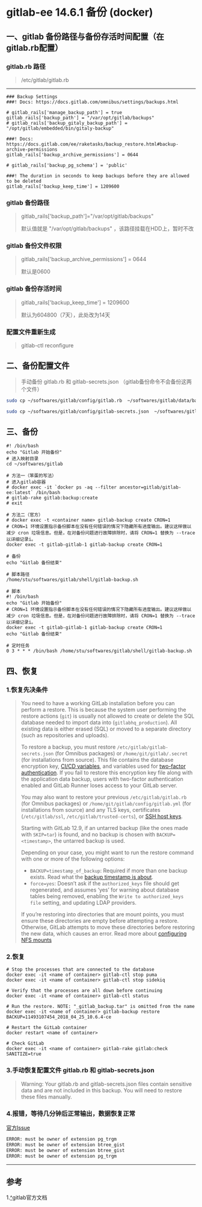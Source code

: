 # gitlab-ee 14.6.1 备份 (docker)

## 一、gitlab 备份路径与备份存活时间配置（在gitlab.rb配置）

### gitlab.rb 路径

>  /etc/gitlab/gitlab.rb
---
```shell
### Backup Settings
###! Docs: https://docs.gitlab.com/omnibus/settings/backups.html

# gitlab_rails['manage_backup_path'] = true
gitlab_rails['backup_path'] = "/var/opt/gitlab/backups"
# gitlab_rails['backup_gitaly_backup_path'] = "/opt/gitlab/embedded/bin/gitaly-backup"

###! Docs: https://docs.gitlab.com/ee/raketasks/backup_restore.html#backup-archive-permissions
gitlab_rails['backup_archive_permissions'] = 0644

# gitlab_rails['backup_pg_schema'] = 'public'

###! The duration in seconds to keep backups before they are allowed to be deleted
gitlab_rails['backup_keep_time'] = 1209600
```


### gitlab 备份路径

>gitlab_rails['backup_path']="/var/opt/gitlab/backups"
>
>默认值就是 "/var/opt/gitlab/backups" ，该路径挂载在HDD上，暂时不改

### gitlab 备份文件权限

> gitlab_rails['backup_archive_permissions'] = 0644
>
> 默认是0600


### gitlab 备份存活时间
>gitlab_rails['backup_keep_time'] = 1209600
>
>默认为604800（7天），此处改为14天

### 配置文件重新生成

> gitlab-ctl reconfigure 


## 二、备份配置文件

>手动备份 gitlab.rb 和 gitlab-secrets.json （gitlab备份命令不会备份这两个文件）
```sh
sudo cp ~/softwares/gitlab/config/gitlab.rb  ~/softwares/gitlab/data/backups/config_backups/gitlab.rb.backup

sudo cp ~/softwares/gitlab/config/gitlab-secrets.json  ~/softwares/gitlab/data/backups/config_backups/gitlab-secrets.json.backup
```

## 三、备份

```shell
#! /bin/bash
echo "Gitlab 开始备份"
# 进入映射目录
cd ~/softwares/gitlab

# 方法一（笨蛋的写法）
# 进入gitlab容器
# docker exec -it `docker ps -aq --filter ancestor=gitlab/gitlab-ee:latest` /bin/bash
# gitlab-rake gitlab:backup:create
# exit

# 方法二（官方）
# docker exec -t <container name> gitlab-backup create CRON=1
# CRON=1 环境设置指示备份脚本在没有任何错误的情况下隐藏所有进度输出。建议这样做以减少 cron 垃圾信息。但是，在对备份问题进行故障排除时，请将 CRON=1 替换为 --trace 以详细记录i。
docker exec -t gitlab-gitlab-1 gitlab-backup create CRON=1

# 备份
echo "Gitlab 备份结束"
```
``` shell
# 脚本路径
/home/stu/softwares/gitlab/shell/gitlab-backup.sh

# 脚本
#! /bin/bash
echo "Gitlab 开始备份"
# CRON=1 环境设置指示备份脚本在没有任何错误的情况下隐藏所有进度输出。建议这样做以减少 cron 垃圾信息。但是，在对备份问题进行故障排除时，请将 CRON=1 替换为 --trace 以详细记录i。
docker exec -t gitlab-gitlab-1 gitlab-backup create CRON=1
echo "Gitlab 备份结束"

# 定时任务
0 3 * * * /bin/bash /home/stu/softwares/gitlab/shell/gitlab-backup.sh
```
## 四、恢复

### 1.恢复先决条件

>You need to have a working GitLab installation before you can perform a restore. This is because the system user performing the restore actions (`git`) is usually not allowed to create or delete the SQL database needed to import data into (`gitlabhq_production`). All existing data is either erased (SQL) or moved to a separate directory (such as repositories and uploads).
>
>To restore a backup, you must restore `/etc/gitlab/gitlab-secrets.json` (for Omnibus packages) or `/home/git/gitlab/.secret` (for installations from source). This file contains the database encryption key, [CI/CD variables](https://docs.gitlab.com/ee/ci/variables/index.html), and variables used for [two-factor authentication](https://docs.gitlab.com/ee/user/profile/account/two_factor_authentication.html). If you fail to restore this encryption key file along with the application data backup, users with two-factor authentication enabled and GitLab Runner loses access to your GitLab server.
>
>You may also want to restore your previous `/etc/gitlab/gitlab.rb` (for Omnibus packages) or `/home/git/gitlab/config/gitlab.yml` (for installations from source) and any TLS keys, certificates (`/etc/gitlab/ssl`, `/etc/gitlab/trusted-certs`), or [SSH host keys](https://superuser.com/questions/532040/copy-ssh-keys-from-one-server-to-another-server/532079#532079).
>
>Starting with GitLab 12.9, if an untarred backup (like the ones made with `SKIP=tar`) is found, and no backup is chosen with `BACKUP=<timestamp>`, the untarred backup is used.
>
>Depending on your case, you might want to run the restore command with one or more of the following options:
>
>- `BACKUP=timestamp_of_backup`: Required if more than one backup exists. Read what the [backup timestamp is about](https://docs.gitlab.com/ee/raketasks/backup_restore.html#backup-timestamp).
>- `force=yes`: Doesn’t ask if the `authorized_keys` file should get regenerated, and assumes ‘yes’ for warning about database tables being removed, enabling the `Write to authorized_keys file` setting, and updating LDAP providers.
>
>If you’re restoring into directories that are mount points, you must ensure these directories are empty before attempting a restore. Otherwise, GitLab attempts to move these directories before restoring the new data, which causes an error.
>Read more about [configuring NFS mounts](https://docs.gitlab.com/ee/administration/nfs.html)

### 2.恢复

```shell
# Stop the processes that are connected to the database
docker exec -it <name of container> gitlab-ctl stop puma
docker exec -it <name of container> gitlab-ctl stop sidekiq

# Verify that the processes are all down before continuing
docker exec -it <name of container> gitlab-ctl status

# Run the restore. NOTE: "_gitlab_backup.tar" is omitted from the name
docker exec -it <name of container> gitlab-backup restore BACKUP=11493107454_2018_04_25_10.6.4-ce

# Restart the GitLab container
docker restart <name of container>

# Check GitLab
docker exec -it <name of container> gitlab-rake gitlab:check SANITIZE=true
```

### 3.手动恢复配置文件 gitlab.rb 和 gitlab-secrets.json

> Warning: Your gitlab.rb and gitlab-secrets.json files contain sensitive data and are not included in this backup. You will need to restore these files manually.
>

### 4.报错，等待几分钟后正常输出，数据恢复正常

[官方Issue](https://gitlab.com/gitlab-org/gitlab/-/issues/266988)

```sh
ERROR: must be owner of extension pg_trgm
ERROR: must be owner of extension btree_gist
ERROR: must be owner of extension btree_gist
ERROR: must be owner of extension pg_trgm
```


---

## 参考

1.[^](https://docs.gitlab.com/14.10/ee/raketasks/backup_restore.html)gitlab官方文档

